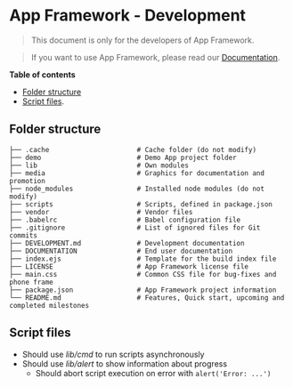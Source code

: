 # App Framework - Development

> This document is only for the developers of App Framework.

> If you want to use App Framework, please read our [Documentation](DOCUMENTATION.md).

**Table of contents**

- [Folder structure](#folder-structure)
- [Script files](#script-files).

## Folder structure

```
├── .cache                      # Cache folder (do not modify)
├── demo                        # Demo App project folder
├── lib                         # Own modules
├── media                       # Graphics for documentation and promotion
├── node_modules                # Installed node modules (do not modify)
├── scripts                     # Scripts, defined in package.json
├── vendor                      # Vendor files
├── .babelrc                    # Babel configuration file
├── .gitignore                  # List of ignored files for Git commits
├── DEVELOPMENT.md              # Development documentation
├── DOCUMENTATION               # End user documentation
├── index.ejs                   # Template for the build index file
├── LICENSE                     # App Framework license file
├── main.css                    # Common CSS file for bug-fixes and phone frame
├── package.json                # App Framework project information
└── README.md                   # Features, Quick start, upcoming and completed milestones
```

## Script files

- Should use *lib/cmd* to run scripts asynchronously
- Should use *lib/alert* to show information about progress
  - Should abort script execution on error with `alert('Error: ...')`
